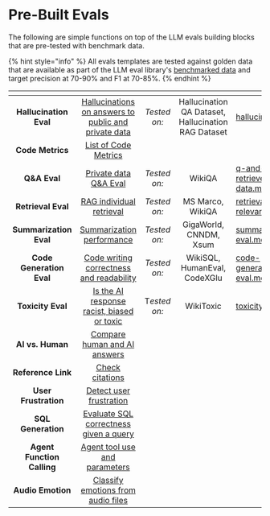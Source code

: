 # Pre-Built Evals

The following are simple functions on top of the LLM evals building blocks that are pre-tested with benchmark data.

{% hint style="info" %}
All evals templates are tested against golden data that are available as part of the LLM eval library's [benchmarked data](./#how-we-benchmark-pre-tested-evals) and target precision at 70-90% and F1 at 70-85%.
{% endhint %}

<table data-view="cards"><thead><tr><th align="center"></th><th align="center"></th><th align="center"></th><th align="center"></th><th data-hidden data-card-target data-type="content-ref"></th></tr></thead><tbody><tr><td align="center"><strong>Hallucination Eval</strong></td><td align="center"><a href="hallucinations.md">Hallucinations on answers to public and private data</a></td><td align="center"><em>Tested on:</em></td><td align="center">Hallucination QA Dataset, Hallucination RAG Dataset</td><td><a href="hallucinations.md">hallucinations.md</a></td></tr><tr><td align="center"><strong>Code Metrics</strong></td><td align="center"><a href="code-metrics.md">List of Code Metrics</a></td><td align="center"></td><td align="center"></td><td></td></tr><tr><td align="center"><strong>Q&#x26;A Eval</strong></td><td align="center"><a href="q-and-a-on-retrieved-data.md">Private data Q&#x26;A Eval</a></td><td align="center"><em>Tested on:</em></td><td align="center">WikiQA</td><td><a href="q-and-a-on-retrieved-data.md">q-and-a-on-retrieved-data.md</a></td></tr><tr><td align="center"><strong>Retrieval Eval</strong></td><td align="center"><a href="retrieval-rag-relevance.md">RAG individual retrieval</a></td><td align="center"><em>Tested on:</em></td><td align="center">MS Marco, WikiQA</td><td><a href="retrieval-rag-relevance.md">retrieval-rag-relevance.md</a></td></tr><tr><td align="center"><strong>Summarization Eval</strong></td><td align="center"><a href="summarization-eval.md">Summarization performance</a></td><td align="center"><em>Tested on:</em></td><td align="center">GigaWorld, CNNDM, Xsum</td><td><a href="summarization-eval.md">summarization-eval.md</a></td></tr><tr><td align="center"><strong>Code Generation Eval</strong></td><td align="center"><a href="code-generation-eval.md">Code writing correctness and readability</a></td><td align="center"><em>Tested on:</em></td><td align="center">WikiSQL, HumanEval, CodeXGlu</td><td><a href="code-generation-eval.md">code-generation-eval.md</a></td></tr><tr><td align="center"><strong>Toxicity Eval</strong></td><td align="center"><a href="toxicity.md">Is the AI response racist, biased or toxic</a></td><td align="center">T<em>ested on:</em></td><td align="center">WikiToxic</td><td><a href="toxicity.md">toxicity.md</a></td></tr><tr><td align="center"><strong>AI vs. Human</strong></td><td align="center"><a href="ai-vs-human-groundtruth.md">Compare human and AI answers</a></td><td align="center"></td><td align="center"></td><td></td></tr><tr><td align="center"><strong>Reference Link</strong></td><td align="center"><a href="reference-link-evals.md">Check citations</a></td><td align="center"></td><td align="center"></td><td></td></tr><tr><td align="center"><strong>User Frustration</strong></td><td align="center"><a href="user-frustration.md">Detect user frustration</a></td><td align="center"></td><td align="center"></td><td></td></tr><tr><td align="center"><strong>SQL Generation</strong></td><td align="center"><a href="sql-generation-eval.md">Evaluate SQL correctness given a query</a></td><td align="center"></td><td align="center"></td><td></td></tr><tr><td align="center"><strong>Agent Function Calling</strong></td><td align="center"><a href="tool-calling-eval.md">Agent tool use and parameters</a></td><td align="center"></td><td align="center"></td><td></td></tr><tr><td align="center"><strong>Audio Emotion</strong></td><td align="center"><a href="audio-emotion-detection.md">Classify emotions from audio files</a></td><td align="center"></td><td align="center"></td><td></td></tr></tbody></table>

